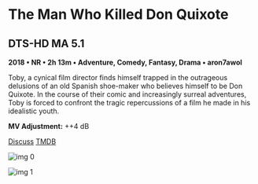 # The Man Who Killed Don Quixote

## DTS-HD MA 5.1

**2018 • NR • 2h 13m • Adventure, Comedy, Fantasy, Drama • aron7awol**

Toby, a cynical film director finds himself trapped in the outrageous delusions of an old Spanish shoe-maker who believes himself to be Don Quixote. In the course of their comic and increasingly surreal adventures, Toby is forced to confront the tragic repercussions of a film he made in his idealistic youth.

**MV Adjustment:** ++4 dB

[Discuss](https://www.avsforum.com/threads/bass-eq-for-filtered-movies.2995212/post-57476346)  [TMDB](297725)

![img 0](https://i.imgur.com/zQ6szKJ.jpg)

![img 1](https://i.imgur.com/9IFFiaJ.jpg)

